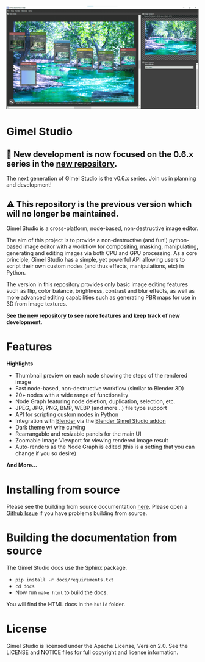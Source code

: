 !["Gimel Studio"](/screenshots/gimel-studio-ui-05.png?raw=true "Gimel Studio")

Gimel Studio
============

## 🚀 New development is now focused on the 0.6.x series in the [new repository](https://github.com/GimelStudio/GimelStudio). 

The next generation of Gimel Studio is the v0.6.x series. Join us in planning and development!

## ⚠️ This repository is the previous version which will no longer be maintained.


Gimel Studio is a cross-platform, node-based, non-destructive image editor.

The aim of this project is to provide a non-destructive (and fun!) python-based image editor with a workflow for compositing, masking, manipulating, generating and editing images via both CPU and GPU processing. As a core principle, Gimel Studio has a simple, yet powerful API allowing users to script their own custom nodes (and thus effects, manipulations, etc) in Python.

The version in this repository provides only basic image editing features such as flip, color balance, brightness, contrast and blur effects, as well as more advanced editing capabilities such as generating PBR maps for use in 3D from image textures.

**See the [new repository](https://github.com/GimelStudio/GimelStudio) to see more features and keep track of new development.**


# Features

**Highlights**

  * Thumbnail preview on each node showing the steps of the rendered image
  * Fast node-based, non-destructive workflow (similar to Blender 3D)
  * 20+ nodes with a wide range of functionality
  * Node Graph featuring node deletion, duplication, selection, etc.
  * JPEG, JPG, PNG, BMP, WEBP (and more...) file type support
  * API for scripting custom nodes in Python
  * Integration with [Blender](https://blender.org) via the [Blender Gimel Studio addon](https://github.com/Correct-Syntax/Blender-Gimel-Studio-Addon)
  * Dark theme w/ wire curving
  * Rearrangable and resizable panels for the main UI
  * Zoomable Image Viewport for viewing rendered image result
  * Auto-renders as the Node Graph is edited (this is a setting that you can change if you so desire)

**And More...**


# Installing from source

Please see the building from source documentation <a href="https://gimel-studio.readthedocs.io/en/latest/getting_started/building_from_source.html">here</a>. Please open a [Github Issue](https://github.com/Correct-Syntax/Gimel-Studio/issues/new/choose) if you have problems building from source.


# Building the documentation from source

The Gimel Studio docs use the Sphinx package.

  * ``pip install -r docs/requirements.txt``
  * ``cd docs``
  * Now run ``make html`` to build the docs.

You will find the HTML docs in the ``build`` folder.


# License

Gimel Studio is licensed under the Apache License, Version 2.0. See the LICENSE and NOTICE files for full copyright and license information.
